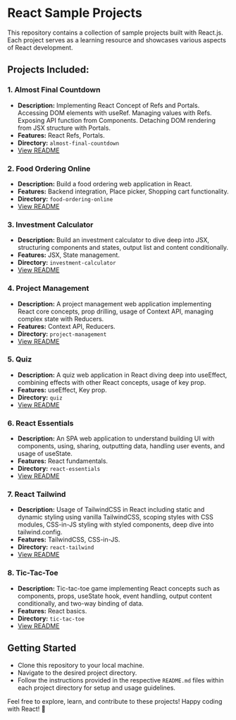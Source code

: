 # React Sample Projects

This repository contains a collection of sample projects built with React.js. Each project serves as a learning resource and showcases various aspects of React development.

## Projects Included:

### 1. Almost Final Countdown
- **Description:** Implementing React Concept of Refs and Portals. Accessing DOM elements with useRef. Managing values with Refs. Exposing API function from Components. Detaching DOM rendering from JSX structure with Portals.
- **Features:** React Refs, Portals.
- **Directory:** `almost-final-countdown`
- [View README](./almost-final-countdown/README.md)

### 2. Food Ordering Online
- **Description:** Build a food ordering web application in React.
- **Features:** Backend integration, Place picker, Shopping cart functionality.
- **Directory:** `food-ordering-online`
- [View README](./food-ordering-online/README.md)

### 3. Investment Calculator
- **Description:** Build an investment calculator to dive deep into JSX, structuring components and states, output list and content conditionally.
- **Features:** JSX, State management.
- **Directory:** `investment-calculator`
- [View README](./investment-calculator/README.md)

### 4. Project Management
- **Description:** A project management web application implementing React core concepts, prop drilling, usage of Context API, managing complex state with Reducers.
- **Features:** Context API, Reducers.
- **Directory:** `project-management`
- [View README](./project-management/README.md)

### 5. Quiz
- **Description:** A quiz web application in React diving deep into useEffect, combining effects with other React concepts, usage of key prop.
- **Features:** useEffect, Key prop.
- **Directory:** `quiz`
- [View README](./quiz/README.md)

### 6. React Essentials
- **Description:** An SPA web application to understand building UI with components, using, sharing, outputting data, handling user events, and usage of useState.
- **Features:** React fundamentals.
- **Directory:** `react-essentials`
- [View README](./react-essentials/README.md)

### 7. React Tailwind
- **Description:** Usage of TailwindCSS in React including static and dynamic styling using vanilla TailwindCSS, scoping styles with CSS modules, CSS-in-JS styling with styled components, deep dive into tailwind.config.
- **Features:** TailwindCSS, CSS-in-JS.
- **Directory:** `react-tailwind`
- [View README](./react-tailwind/README.md)

### 8. Tic-Tac-Toe
- **Description:** Tic-tac-toe game implementing React concepts such as components, props, useState hook, event handling, output content conditionally, and two-way binding of data.
- **Features:** React basics.
- **Directory:** `tic-tac-toe`
- [View README](./tic-tac-toe/README.md)

## Getting Started
- Clone this repository to your local machine.
- Navigate to the desired project directory.
- Follow the instructions provided in the respective `README.md` files within each project directory for setup and usage guidelines.

Feel free to explore, learn, and contribute to these projects! Happy coding with React! 🚀